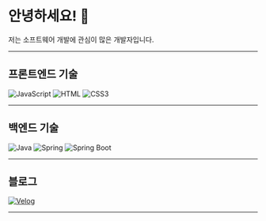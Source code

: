 # 안녕하세요! 👋
저는 소프트웨어 개발에 관심이 많은 개발자입니다.

---

## 프론트엔드 기술

![JavaScript](https://img.shields.io/badge/JavaScript-F7DF1E?style=for-the-badge&logo=javascript&logoColor=black)
![HTML](https://img.shields.io/badge/HTML5-E34F26?style=for-the-badge&logo=html5&logoColor=white)
![CSS3](https://img.shields.io/badge/CSS3-1572B6?style=for-the-badge&logo=css3&logoColor=white)

---

## 백엔드 기술

![Java](https://img.shields.io/badge/Java-007396?style=for-the-badge&logo=java&logoColor=white)
![Spring](https://img.shields.io/badge/Spring-6DB33F?style=for-the-badge&logo=spring&logoColor=white)
![Spring Boot](https://img.shields.io/badge/Spring_Boot-6DB33F?style=for-the-badge&logo=spring-boot&logoColor=white)

---

## 블로그

[![Velog](https://img.shields.io/badge/Velog-20C997?style=for-the-badge&logo=velog&logoColor=white)](https://velog.io/@coding_goat/posts)

---

<!-- 
## GitHub Stats

![GitHub Stats](https://github-readme-stats.vercel.app/api?username=yourusername&show_icons=true)
-->
